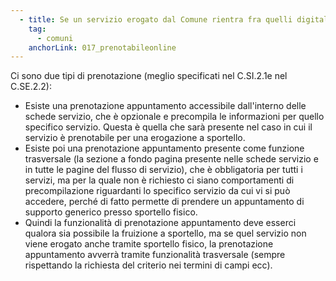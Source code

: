 ```yaml
---
  - title: Se un servizio erogato dal Comune rientra fra quelli digitali, deve obbligatoriamente essere prenotabile online?
    tag:
      - comuni
    anchorLink: 017_prenotabileonline
---
```


Ci sono due tipi di prenotazione (meglio specificati nel C.SI.2.1e nel C.SE.2.2):
<ul><li>Esiste una prenotazione appuntamento accessibile dall'interno delle schede servizio, che è opzionale e precompila le informazioni per quello specifico servizio. Questa è quella che sarà presente nel caso in cui il servizio è prenotabile per una erogazione a sportello.</li>
<li>Esiste poi una prenotazione appuntamento presente come funzione trasversale (la sezione a fondo pagina presente nelle schede servizio e in tutte le pagine del flusso di servizio), che è  obbligatoria per tutti i servizi, ma per la quale non è richiesto ci siano comportamenti di precompilazione riguardanti lo specifico servizio da cui vi si può accedere, perché di fatto permette di prendere un appuntamento di supporto generico presso sportello fisico.</li>
<li>Quindi la funzionalità di prenotazione appuntamento deve esserci qualora sia possibile la fruizione a sportello, ma se quel servizio non viene erogato anche tramite sportello fisico, la prenotazione appuntamento avverrà tramite funzionalità trasversale (sempre rispettando la richiesta del criterio nei termini di campi ecc).</li></lu>
